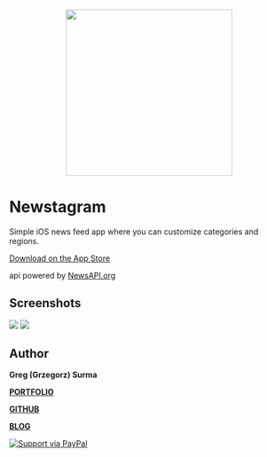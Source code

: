 <h3 align="center">
  <img src="assets/newstagram_icon_web.png" width="300">
</h3>

# Newstagram

Simple iOS news feed app where you can customize categories and regions.

[Download on the App Store](https://itunes.apple.com/us/app/newstagram/id1365415145?ls=1&mt=8)

api powered by [NewsAPI.org](https://newsapi.org)

## Screenshots
![](assets/screenshot_2.png)
![](assets/screenshot_1.png)

## Author

**Greg (Grzegorz) Surma**

[**PORTFOLIO**](https://gsurma.github.io)

[**GITHUB**](https://github.com/gsurma)

[**BLOG**](https://medium.com/@gsurma)

<a href="https://www.paypal.com/paypalme2/grzegorzsurma115">
  <img alt="Support via PayPal" src="https://cdn.rawgit.com/twolfson/paypal-github-button/1.0.0/dist/button.svg"/>
</a>


